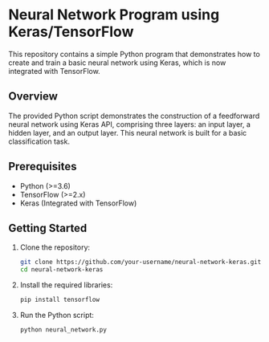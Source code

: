 # Neural Network Program using Keras/TensorFlow

This repository contains a simple Python program that demonstrates how to create and train a basic neural network using Keras, which is now integrated with TensorFlow.

## Overview

The provided Python script demonstrates the construction of a feedforward neural network using Keras API, comprising three layers: an input layer, a hidden layer, and an output layer. This neural network is built for a basic classification task.

## Prerequisites

- Python (>=3.6)
- TensorFlow (>=2.x)
- Keras (Integrated with TensorFlow)

## Getting Started

1. Clone the repository:

   ```bash
   git clone https://github.com/your-username/neural-network-keras.git
   cd neural-network-keras

1. Install the required libraries:

   ```bash
   pip install tensorflow

1. Run the Python script:

   ```bash
   python neural_network.py

